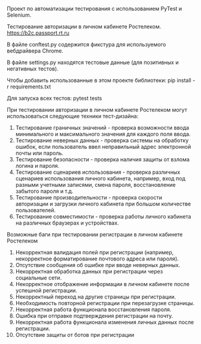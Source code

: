Проект по автоматизации тестирования с использованием PyTest и Selenium.

Тестирование авторизации в личном кабинете Ростелеком.
https://b2c.passport.rt.ru

В файле conftest.py содержится фикстура для используемого вебдрайвера Chrome.

В файле settings.py находятся тестовые данные (для позитивных и негативных тестов).

Чтобы добавить использованные в этом проекте библиотеки:
pip install -r requirements.txt

Для запуска всех тестов: pytest tests

При тестировании авторизации в личном кабинете Ростелеком могут использоваться следующие техники тест-дизайна:

1. Тестирование граничных значений - проверка возможности ввода минимального и максимального значения для каждого поля
   ввода.
2. Тестирование неверных данных - проверка системы на обработку ошибок, если пользователь ввел неправильный адрес
   электронной почты или пароль.
3. Тестирование безопасности - проверка наличия защиты от взлома логина и пароля.
4. Тестирование сценариев использования - проверка различных сценариев использования личного кабинета, например, вход
   под разными учетными записями, смена пароля, восстановление забытого пароля и т.д.
5. Тестирование производительности - проверка скорости авторизации и загрузки личного кабинета при большом количестве
   пользователей.
6. Тестирование совместимости - проверка работы личного кабинета на различных браузерах и устройствах.

Возможные баги при тестировании регистрации в личном кабинете Ростелеком

1. Некорректная валидация полей при регистрации (например, некорректное форматирование почтового адреса или пароля).
2. Отсутствие сообщения об ошибке при вводе неверных данных.
3. Некорректная обработка данных при регистрации через социальные сети.
4. Некорректное отображение информации в личном кабинете после успешной регистрации.
5. Некорректный переход на другие страницы при регистрации.
6. Необходимость повторной регистрации при перезагрузке страницы.
7. Некорректная работа функционала восстановления пароля.
8. Ошибка при отправке подтверждения регистрации на почту.
9. Некорректная работа функционала изменения личных данных после регистрации.
10. Отсутствие защиты от ботов при регистрации
